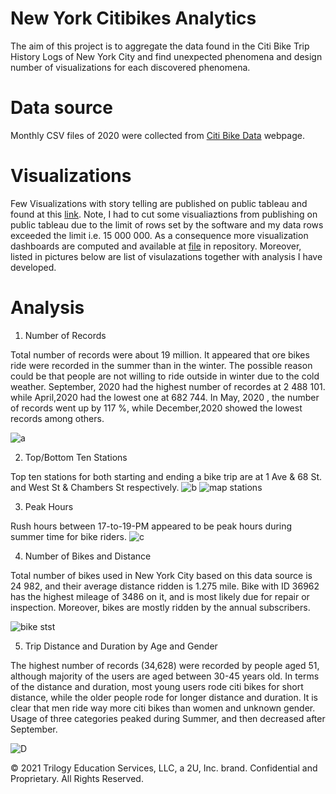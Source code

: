 # New York Citibikes Analytics

The aim of this project is to aggregate the data found in the Citi Bike Trip History Logs of New York City and find unexpected phenomena and 
design number of visualizations for each discovered phenomena.

# Data source
Monthly CSV files of 2020 were collected from [Citi Bike Data](https://ride.citibikenyc.com/system-data) webpage.


# Visualizations
Few Visualizations with story telling are published on public tableau and found at this [link](https://public.tableau.com/authoring/citibikes_16510377750770/Story1#1). Note, I had to cut some visualiaztions from publishing on public tableau due to the limit of rows set by the software and my data rows exceeded the limit i.e. 15 000 000. As a consequence more visualization dashboards are computed and available at [file](https://github.com/bigoshunane/Tableau-Homework-13/blob/main/citiBikes.twbx) in repository. Moreover, listed in pictures below are list of visulazations together with analysis I have developed.



# Analysis

1. Number of Records

Total number of records were about 19 million. It appeared that ore bikes ride were recorded in the summer than in the winter. 
The possible reason could be that people are not willing to ride outside in winter due to the cold weather. September, 2020 had the
highest number of recordes at 2 488 101. while April,2020 had the lowest one at 682 744. In May, 2020 , the
number of records went up by 117 %, while December,2020 showed the lowest records among others.

![a](https://user-images.githubusercontent.com/84547558/165471845-b7784c81-85b4-4163-91cd-c5dd178e34ac.png)

2. Top/Bottom Ten Stations

Top ten stations for both starting and ending a bike trip are at 1 Ave & 68 St. and West St & Chambers St respectively. 
![b](https://user-images.githubusercontent.com/84547558/165472830-327c12da-ded1-4144-9b76-999966ea9706.png)
![map stations ](https://user-images.githubusercontent.com/84547558/165473649-216bcd75-5ab9-4853-aa38-d8b4fefccac2.png)

3. Peak Hours

Rush hours between 17-to-19-PM appeared to be peak hours during summer time for bike riders. 
![c](https://user-images.githubusercontent.com/84547558/165474141-b634edb1-3e3d-4345-b372-44e793175eee.png)

4. Number of Bikes and Distance

Total number of bikes used in New York City based on this data source is 24 982, and their average distance ridden is 1.275 mile. Bike with ID 36962 has the highest mileage of 3486 on it, and is most likely due for repair or inspection. Moreover, bikes are mostly ridden by the annual subscribers.

![bike stst](https://user-images.githubusercontent.com/84547558/165474466-a472dd51-4190-432a-b7b1-1829da3ff476.png)

5. Trip Distance and Duration by Age and Gender

The highest number of records (34,628) were recorded by people aged 51, although majority of the users are aged between 30-45 years old. In terms of the distance and duration, most young users rode citi bikes for short distance, while the older people rode for longer distance and duration. It is clear that men ride way more citi bikes than women and unknown gender. Usage of three categories peaked during Summer, and then decreased after September.

![D](https://user-images.githubusercontent.com/84547558/165623991-4aaae462-6092-4235-9c0d-097cb06baf8b.png)



© 2021 Trilogy Education Services, LLC, a 2U, Inc. brand. Confidential and Proprietary. All Rights Reserved.
